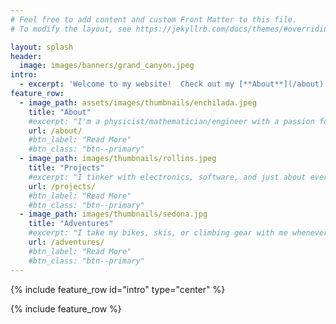```yaml
---
# Feel free to add content and custom Front Matter to this file.
# To modify the layout, see https://jekyllrb.com/docs/themes/#overriding-theme-defaults

layout: splash
header:
  image: images/banners/grand_canyon.jpeg
intro:
  - excerpt: 'Welcome to my website!  Check out my [**About**](/about) page to learn about who I am.  See my [**Projects**](/projects) or [**Adventures**](/adventures) pages to read about my exploits.'
feature_row:
  - image_path: assets/images/thumbnails/enchilada.jpeg
    title: "About"
    #excerpt: "I'm a physicist/mathematician/engineer with a passion for mountain biking, skiing, and exploring the outdoors."
    url: /about/
    #btn_label: "Read More"
    #btn_class: "btn--primary"
  - image_path: images/thumbnails/rollins.jpeg
    title: "Projects"
    #excerpt: "I tinker with electronics, software, and just about everything else."
    url: /projects/
    #btn_label: "Read More"
    #btn_class: "btn--primary"
  - image_path: images/thumbnails/sedona.jpg
    title: "Adventures"
    #excerpt: "I take my bikes, skis, or climbing gear with me whenever I feel the call of the wild."
    url: /adventures/
    #btn_label: "Read More"
    #btn_class: "btn--primary"
---
```


{% include feature_row id="intro" type="center" %}

{% include feature_row %}
